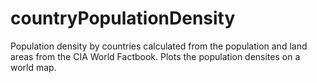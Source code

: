 # countryPopulationDensity
Population density by countries calculated from the population and land areas from the CIA World Factbook. Plots the population densites on a world map.
